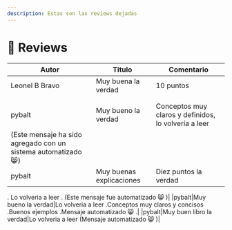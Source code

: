 ```yaml
---
description: Estas son las reviews dejadas
---
```


# 📝 Reviews

| Autor          | Titulo              | Comentario |
| -------------- | ------------------- | ---------- |
| Leonel B Bravo | Muy buena la verdad | 10 puntos  |
||||
||||
|pybalt|Muy bueno la verdad|Conceptos muy claros y definidos, lo volvería a leer
(Este mensaje ha sido agregado con un sistema automatizado :smile_cat:)|
|pybalt|Muy buenas explicaciones|Diez puntos la verdad. Lo volveria a leer. (Este mensaje fue automatizado :smile_cat:  )|
|pybalt|Muy bueno la verdad|Lo volveria a leer.Conceptos muy claros y concisos.Buenos ejemplos.Mensaje automatizado :smile_cat: .|
|pybalt|Muy buen libro la verdad|Lo volveriaa leer(Mensaje automatizado :smile_cat: )|
